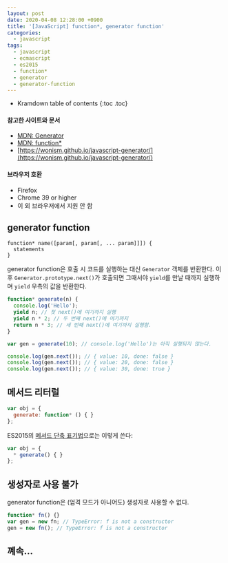 ```yaml
---
layout: post
date: 2020-04-08 12:28:00 +0900
title: '[JavaScript] function*, generator function'
categories:
  - javascript
tags:
  - javascript
  - ecmascript
  - es2015
  - function*
  - generator
  - generator-function
---
```


* Kramdown table of contents
{:toc .toc}

#### 참고한 사이트와 문서

- [MDN: Generator](https://developer.mozilla.org/ko/docs/Web/JavaScript/Reference/Global_Objects/Generator)
- [MDN: function\*](https://developer.mozilla.org/ko/docs/Web/JavaScript/Reference/Statements/function*)
- [https://wonism.github.io/javascript-generator/](https://wonism.github.io/javascript-generator/)

#### 브라우저 호환

- Firefox
- Chrome 39 or higher
- 이 외 브라우저에서 지원 안 함

## generator function

```
function* name([param[, param[, ... param]]]) {
  statements
}
```

generator function은 호출 시 코드를 실행하는 대신 `Generator` 객체를 반환한다. 이후 `Generator.prototype.next()`가 호출되면 그때서야 `yield`를 만날 때까지 실행하며 `yield` 우측의 값을 반환한다.

```js
function* generate(n) {
  console.log('Hello');
  yield n; // 첫 next()에 여기까지 실행
  yield n * 2; // 두 번째 next()에 여기까지
  return n * 3; // 세 번째 next()에 여기까지 실행함.
}

var gen = generate(10); // console.log('Hello')는 아직 실행되지 않는다.

console.log(gen.next()); // { value: 10, done: false }
console.log(gen.next()); // { value: 20, done: false }
console.log(gen.next()); // { value: 30, done: true }
```

## 메서드 리터럴

```js
var obj = {
  generate: function* () { }
};
```

ES2015의 [메서드 단축 표기법](https://developer.mozilla.org/ko/docs/Web/JavaScript/Reference/Operators/Object_initializer#메서드_정의)으로는 이렇게 쓴다:

```js
var obj = {
  * generate() { }
};
```

## 생성자로 사용 불가

generator function은 (엄격 모드가 아니어도) 생성자로 사용할 수 없다.

```js
function* fn() {}
var gen = new fn; // TypeError: f is not a constructor
gen = new fn(); // TypeError: f is not a constructor
```

## 꼐속...
